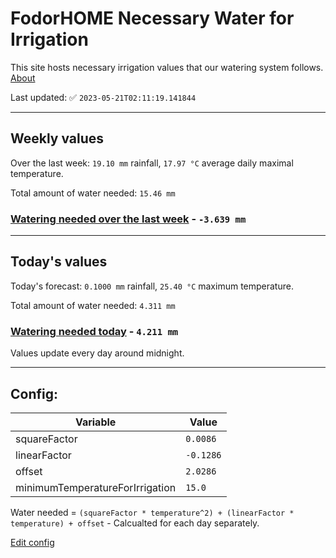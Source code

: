 # FodorHOME Necessary Water for Irrigation

This site hosts necessary irrigation values that our watering system follows. [About](https://github.com/redyau/irrigation)

Last updated: ✅ `2023-05-21T02:11:19.141844`

---

## Weekly values

Over the last week: `19.10 mm` rainfall, `17.97 °C` average daily maximal temperature.

Total amount of water needed: `15.46 mm`

### [Watering needed over the last week](lastweek.txt) - `-3.639 mm`

---

## Today's values

Today's forecast: `0.1000 mm` rainfall, `25.40 °C` maximum temperature.

Total amount of water needed: `4.311 mm`

### [Watering needed today](today.txt) - `4.211 mm`

Values update every day around midnight.

---

## Config:

| Variable | Value |
|-----|-----|
| squareFactor | `0.0086` |
| linearFactor | `-0.1286` |
| offset | `2.0286` |
| minimumTemperatureForIrrigation | `15.0` |

Water needed = `(squareFactor * temperature^2) + (linearFactor * temperature) + offset` - Calcualted for each day separately.

[Edit config](https://github.com/RedyAu/irrigation/edit/main/config.json)
